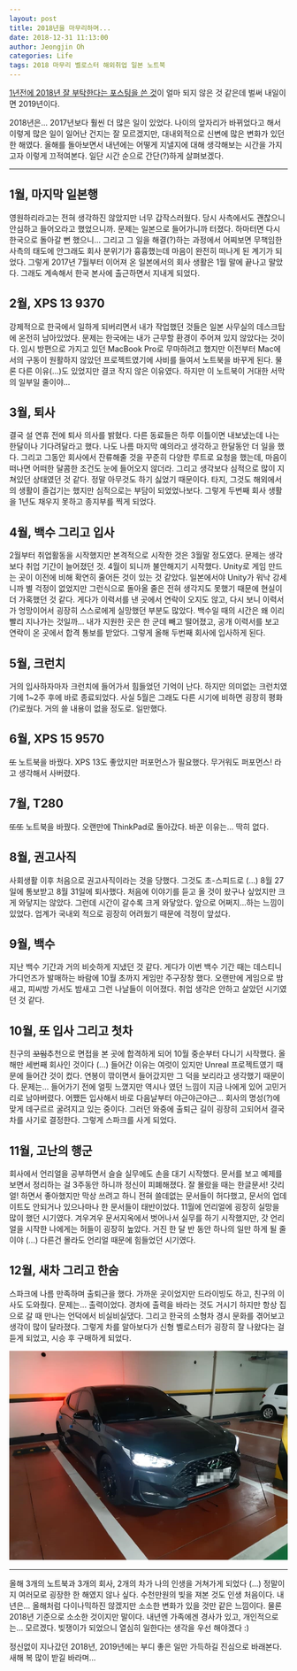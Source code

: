 ```yaml
---
layout: post
title: 2018년을 마무리하며...
date: 2018-12-31 11:13:00
author: Jeongjin Oh
categories: Life
tags: 2018 마무리 벨로스터 해외취업 일본 노트북
---
```


[1년전에 2018년 잘 부탁한다는 포스팅을 쓴 것](/life/2018/01/01/New-Year-2018/)이 얼마 되지 않은 것 같은데 벌써 내일이면 2019년이다.

2018년은... 2017년보다 훨씬 더 많은 일이 있었다. 나이의 앞자리가 바뀌었다고 해서 이렇게 많은 일이 일어난 건지는 잘 모르겠지만, 대내외적으로 신변에 많은 변화가 있던 한 해였다. 올해를 돌아보면서 내년에는 어떻게 지낼지에 대해 생각해보는 시간을 가지고자 이렇게 끄적여본다. 일단 시간 순으로 간단(?)하게 살펴보겠다.

---

## 1월, 마지막 일본행

영원하리라고는 전혀 생각하진 않았지만 너무 갑작스러웠다. 당시 사측에서도 괜찮으니 안심하고 들어오라고 했었으니까. 문제는 일본으로 들어가니까 터졌다. 하마터면 다시 한국으로 돌아갈 뻔 했으니... 그리고 그 일을 해결(?)하는 과정에서 어찌보면 무책임한 사측의 태도에 안그래도 회사 분위기가 흉흉했는데 마음이 완전히 떠나게 된 계기가 되었다. 그렇게 2017년 7월부터 이어져 온 일본에서의 회사 생활은 1월 말에 끝나고 말았다. 그래도 계속해서 한국 본사에 출근하면서 지내게 되었다.

## 2월, XPS 13 9370

강제적으로 한국에서 일하게 되버리면서 내가 작업했던 것들은 일본 사무실의 데스크탑에 온전히 남아있었다. 문제는 한국에는 내가 근무할 환경이 주어져 있지 않았다는 것이다. 임시 방편으로 가지고 있던 MacBook Pro로 무마하려고 했지만 이전부터 Mac에서의 구동이 원활하지 않았던 프로젝트였기에 사비를 들여서 노트북을 바꾸게 된다. 물론 다른 이유(...)도 있었지만 결코 작지 않은 이유였다. 하지만 이 노트북이 거대한 서막의 일부일 줄이야...

## 3월, 퇴사

결국 설 연휴 전에 퇴사 의사를 밝혔다. 다른 동료들은 하루 이틀이면 내보냈는데 나는 한달이나 기다려달라고 했다. 나도 나름 마지막 예의라고 생각하고 한달동안 더 일을 했다. 그리고 그동안 회사에서 잔류해줄 것을 꾸준히 다양한 루트로 요청을 했는데, 마음이 떠나면 어떠한 달콤한 조건도 눈에 들어오지 않더라. 그리고 생각보다 심적으로 많이 지쳐있던 상태였던 것 같다. 정말 아무것도 하기 싫었기 때문이다. 타지, 그것도 해외에서의 생활이 즐겁기는 했지만 심적으로는 부담이 되었었나보다. 그렇게 두번째 회사 생활을 1년도 채우지 못하고 종지부를 찍게 되었다.

## 4월, 백수 그리고 입사

2월부터 취업활동을 시작했지만 본격적으로 시작한 것은 3월말 정도였다. 문제는 생각보다 취업 기간이 늘어졌던 것. 4월이 되니까 불안해지기 시작했다. Unity로 게임 만드는 곳이 이전에 비해 확연히 줄어든 것이 있는 것 같았다. 일본에서야 Unity가 워낙 강세니까 별 걱정이 없었지만 그런식으로 돌아올 줄은 전혀 생각지도 못했기 때문에 현실이 더 가혹했던 것 같다. 게다가 이력서를 낸 곳에서 연락이 오지도 않고, 다시 보니 이력서가 엉망이어서 굉장히 스스로에게 실망했던 부분도 많았다. 백수일 때의 시간은 왜 이리 빨리 지나가는 것일까... 내가 지원한 곳은 한 군데 빼고 떨어졌고, 공개 이력서를 보고 연락이 온 곳에서 합격 통보를 받았다. 그렇게 올해 두번째 회사에 입사하게 된다.

## 5월, 크런치

거의 입사하자마자 크런치에 들어가서 힘들었던 기억이 난다. 하지만 의미없는 크런치였기에 1~2주 후에 바로 종료되었다. 사실 5월은 그래도 다른 시기에 비하면 굉장히 평화(?)로웠다. 거의 쓸 내용이 없을 정도로. 일만했다.

## 6월, XPS 15 9570

~~또~~ 노트북을 바꿨다. XPS 13도 좋았지만 퍼포먼스가 필요했다. 무거워도 퍼포먼스! 라고 생각해서 사버렸다.

## 7월, T280

~~또또~~ 노트북을 바꿨다. 오랜만에 ThinkPad로 돌아갔다. 바꾼 이유는... 딱히 없다.

## 8월, 권고사직

사회생활 이후 처음으로 권고사직이라는 것을 당했다. 그것도 초-스피드로 (...) 8월 27일에 통보받고 8월 31일에 퇴사했다. 처음에 이야기를 듣고 올 것이 왔구나 싶었지만 크게 와닿지는 않았다. 그런데 시간이 갈수록 크게 와닿았다. 앞으로 어쩌지...하는 느낌이 있었다. 업계가 국내외 적으로 굉장히 어려웠기 때문에 걱정이 앞섰다.

## 9월, 백수

지난 백수 기간과 거의 비슷하게 지냈던 것 같다. 게다가 이번 백수 기간 때는 데스티니 가디언즈가 발매하는 바람에 10월 초까지 게임만 주구장창 했다. 오랜만에 게임으로 밤새고, 피씨방 가서도 밤새고 그런 나날들이 이어졌다. 취업 생각은 안하고 살았던 시기였던 것 같다.

## 10월, ~~또~~ 입사 그리고 첫차

친구의 ~~꼬임~~추천으로 면접을 본 곳에 합격하게 되어 10월 중순부터 다니기 시작했다. 올해만 세번째 회사인 것이다 (...) 들어간 이유는 여럿이 있지만 Unreal 프로젝트였기 때문에 들어간 것이 컸다. 연봉이 깎이면서 들어갔지만 그 덕을 보리라고 생각했기 때문이다. 문제는... 들어가기 전에 얼핏 느꼈지만 역시나 였던 느낌이 지금 나에게 있어 고민거리로 남아버렸다. 어쨌든 입사해서 바로 다음날부터 야근야근야근... 회사의 명성(?)에 맞게 데구르르 굴려지고 있는 중이다. 그러던 와중에 출퇴근 길이 굉장히 고되어서 결국 차를 사기로 결정한다. 그렇게 스파크를 사게 되었다.

## 11월, 고난의 행군

회사에서 언리얼을 공부하면서 슬슬 실무에도 손을 대기 시작했다. 문서를 보고 예제를 보면서 정리하는 걸 3주동안 하니까 정신이 피폐해졌다. 잘 몰랐을 때는 한글문서! 갓리얼! 하면서 좋아했지만 막상 쓰려고 하니 전혀 쓸데없는 문서들이 허다했고, 문서의 업데이트도 안되거나 있으나마나 한 문서들이 태반이었다. 11월에 언리얼에 굉장히 실망을 많이 했던 시기였다. 겨우겨우 문서지옥에서 벗어나서 실무를 하기 시작했지만, 갓 언리얼을 시작한 나에게는 허들이 굉장히 높았다. 거진 한 달 반 동안 하나의 일만 하게 될 줄이야 (...) 다른건 몰라도 언리얼 때문에 힘들었던 시기였다.

## 12월, 새차 그리고 한숨

스파크에 나름 만족하며 출퇴근을 했다. 가까운 곳이었지만 드라이빙도 하고, 친구의 이사도 도와줬다. 문제는... 출력이었다. 경차에 출력을 바라는 것도 거시기 하지만 항상 집으로 갈 때 만나는 언덕에서 비실비실댔다. 그리고 한국의 소형차 경시 문화를 겪어보고 생각이 많이 달라졌다. 그렇게 차를 알아보다가 신형 벨로스터가 굉장히 잘 나왔다는 걸 듣게 되었고, 시승 후 구매하게 되었다.

![](/images/2018-12-31-Good-Bye-2018/1.jpg)

---

올해 3개의 노트북과 3개의 회사, 2개의 차가 나의 인생을 거쳐가게 되었다 (...) 정말이지 여러모로 굉장한 한 해였지 않나 싶다. 수천만원의 빚을 져본 것도 인생 처음이다. 내년은... 올해처럼 다이나믹하진 않겠지만 소소한 변화가 있을 것만 같은 느낌이다. 물론 2018년 기준으로 소소한 것이지만 말이다. 내년엔 가족에겐 경사가 있고, 개인적으로는... 모르겠다. 빚쟁이가 되었으니 열심히 일한다는 생각을 우선 해야겠다 :)

정신없이 지나갔던 2018년, 2019년에는 부디 좋은 일만 가득하길 진심으로 바래본다.  
새해 복 많이 받길 바라며...